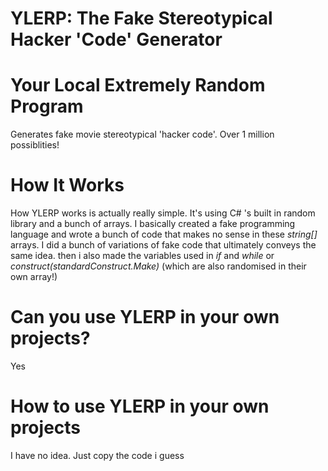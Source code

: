 # YLERP: The Fake Stereotypical Hacker 'Code' Generator

# Your Local Extremely Random Program

Generates fake movie stereotypical 'hacker code'. Over 1 million possiblities!

# How It Works
How YLERP works is actually really simple. It's using C# 's built in random library and a bunch of arrays. I basically created a fake programming language and wrote a bunch of code that makes no sense in these *string[]* arrays. I did a bunch of variations of fake code that ultimately conveys the same idea. then i also made the variables used in *if* and *while* or *construct(standardConstruct.Make)* (which are also randomised in their own array!)

# Can you use YLERP in your own projects?
Yes

# How to use YLERP in your own projects
I have no idea. Just copy the code i guess
